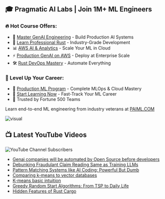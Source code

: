 ## 🎓 Pragmatic AI Labs | Join 1M+ ML Engineers

### 🔥 Hot Course Offers:
* 🤖 [Master GenAI Engineering](https://ds500.paiml.com/learn/course/0bbb5/) - Build Production AI Systems
* 🦀 [Learn Professional Rust](https://ds500.paiml.com/learn/course/g6u1k/) - Industry-Grade Development
* 📊 [AWS AI & Analytics](https://ds500.paiml.com/learn/course/31si1/) - Scale Your ML in Cloud
* ⚡ [Production GenAI on AWS](https://ds500.paiml.com/learn/course/ehks1/) - Deploy at Enterprise Scale
* 🛠️ [Rust DevOps Mastery](https://ds500.paiml.com/learn/course/ex8eu/) - Automate Everything

### 🚀 Level Up Your Career:
* 💼 [Production ML Program](https://paiml.com) - Complete MLOps & Cloud Mastery
* 🎯 [Start Learning Now](https://ds500.paiml.com) - Fast-Track Your ML Career
* 🏢 Trusted by Fortune 500 Teams

Learn end-to-end ML engineering from industry veterans at [PAIML.COM](https://paiml.com)

![visual](https://noahgift.com/img/noah_gift_visual_resume.jpg)


## 📺 Latest YouTube Videos

![YouTube Channel Subscribers](https://img.shields.io/youtube/channel/subscribers/UCNDfiL0D1LUeKWAkRE1xO5Q?label=YouTube%20Subscribers&style=social)

<!-- YOUTUBE-VIDEOS-LIST:START -->
- [Genai companies will be automated by Open Source before developers](https://www.youtube.com/watch?v=UJvQyW5UDTE)
- [Debunking Fraudulant Claim Reading Same as Training LLMs](https://www.youtube.com/watch?v=SM9cqOHNFXM)
- [Pattern Matching Systems like AI Coding: Powerful But Dumb](https://www.youtube.com/watch?v=V35qfw9Z4lQ)
- [Comparing k-means to vector databases](https://www.youtube.com/watch?v=sEjHQ76SL8c)
- [K-means basic intuition](https://www.youtube.com/watch?v=Hk4Opw_03Ko)
- [Greedy Random Start Algorithms: From TSP to Daily Life](https://www.youtube.com/watch?v=_iSLxxYMcC8)
- [Hidden Features of Rust Cargo](https://www.youtube.com/watch?v=Ycv-J4dyXyg)
<!-- YOUTUBE-VIDEOS-LIST:END -->

